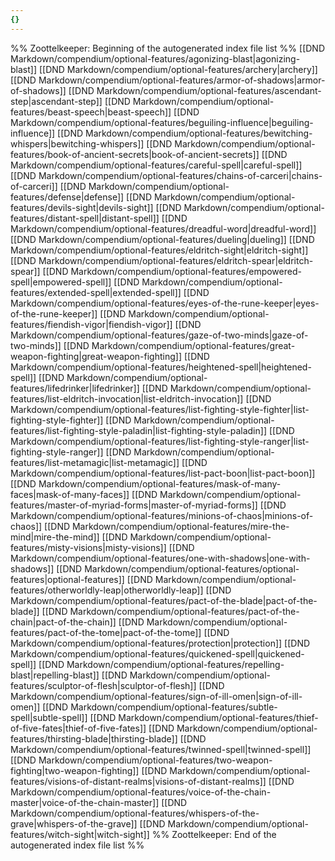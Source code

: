 ```yaml
---
{}
---
```

%% Zoottelkeeper: Beginning of the autogenerated index file list  %%
 [[DND Markdown/compendium/optional-features/agonizing-blast|agonizing-blast]]
 [[DND Markdown/compendium/optional-features/archery|archery]]
 [[DND Markdown/compendium/optional-features/armor-of-shadows|armor-of-shadows]]
 [[DND Markdown/compendium/optional-features/ascendant-step|ascendant-step]]
 [[DND Markdown/compendium/optional-features/beast-speech|beast-speech]]
 [[DND Markdown/compendium/optional-features/beguiling-influence|beguiling-influence]]
 [[DND Markdown/compendium/optional-features/bewitching-whispers|bewitching-whispers]]
 [[DND Markdown/compendium/optional-features/book-of-ancient-secrets|book-of-ancient-secrets]]
 [[DND Markdown/compendium/optional-features/careful-spell|careful-spell]]
 [[DND Markdown/compendium/optional-features/chains-of-carceri|chains-of-carceri]]
 [[DND Markdown/compendium/optional-features/defense|defense]]
 [[DND Markdown/compendium/optional-features/devils-sight|devils-sight]]
 [[DND Markdown/compendium/optional-features/distant-spell|distant-spell]]
 [[DND Markdown/compendium/optional-features/dreadful-word|dreadful-word]]
 [[DND Markdown/compendium/optional-features/dueling|dueling]]
 [[DND Markdown/compendium/optional-features/eldritch-sight|eldritch-sight]]
 [[DND Markdown/compendium/optional-features/eldritch-spear|eldritch-spear]]
 [[DND Markdown/compendium/optional-features/empowered-spell|empowered-spell]]
 [[DND Markdown/compendium/optional-features/extended-spell|extended-spell]]
 [[DND Markdown/compendium/optional-features/eyes-of-the-rune-keeper|eyes-of-the-rune-keeper]]
 [[DND Markdown/compendium/optional-features/fiendish-vigor|fiendish-vigor]]
 [[DND Markdown/compendium/optional-features/gaze-of-two-minds|gaze-of-two-minds]]
 [[DND Markdown/compendium/optional-features/great-weapon-fighting|great-weapon-fighting]]
 [[DND Markdown/compendium/optional-features/heightened-spell|heightened-spell]]
 [[DND Markdown/compendium/optional-features/lifedrinker|lifedrinker]]
 [[DND Markdown/compendium/optional-features/list-eldritch-invocation|list-eldritch-invocation]]
 [[DND Markdown/compendium/optional-features/list-fighting-style-fighter|list-fighting-style-fighter]]
 [[DND Markdown/compendium/optional-features/list-fighting-style-paladin|list-fighting-style-paladin]]
 [[DND Markdown/compendium/optional-features/list-fighting-style-ranger|list-fighting-style-ranger]]
 [[DND Markdown/compendium/optional-features/list-metamagic|list-metamagic]]
 [[DND Markdown/compendium/optional-features/list-pact-boon|list-pact-boon]]
 [[DND Markdown/compendium/optional-features/mask-of-many-faces|mask-of-many-faces]]
 [[DND Markdown/compendium/optional-features/master-of-myriad-forms|master-of-myriad-forms]]
 [[DND Markdown/compendium/optional-features/minions-of-chaos|minions-of-chaos]]
 [[DND Markdown/compendium/optional-features/mire-the-mind|mire-the-mind]]
 [[DND Markdown/compendium/optional-features/misty-visions|misty-visions]]
 [[DND Markdown/compendium/optional-features/one-with-shadows|one-with-shadows]]
 [[DND Markdown/compendium/optional-features/optional-features|optional-features]]
 [[DND Markdown/compendium/optional-features/otherworldly-leap|otherworldly-leap]]
 [[DND Markdown/compendium/optional-features/pact-of-the-blade|pact-of-the-blade]]
 [[DND Markdown/compendium/optional-features/pact-of-the-chain|pact-of-the-chain]]
 [[DND Markdown/compendium/optional-features/pact-of-the-tome|pact-of-the-tome]]
 [[DND Markdown/compendium/optional-features/protection|protection]]
 [[DND Markdown/compendium/optional-features/quickened-spell|quickened-spell]]
 [[DND Markdown/compendium/optional-features/repelling-blast|repelling-blast]]
 [[DND Markdown/compendium/optional-features/sculptor-of-flesh|sculptor-of-flesh]]
 [[DND Markdown/compendium/optional-features/sign-of-ill-omen|sign-of-ill-omen]]
 [[DND Markdown/compendium/optional-features/subtle-spell|subtle-spell]]
 [[DND Markdown/compendium/optional-features/thief-of-five-fates|thief-of-five-fates]]
 [[DND Markdown/compendium/optional-features/thirsting-blade|thirsting-blade]]
 [[DND Markdown/compendium/optional-features/twinned-spell|twinned-spell]]
 [[DND Markdown/compendium/optional-features/two-weapon-fighting|two-weapon-fighting]]
 [[DND Markdown/compendium/optional-features/visions-of-distant-realms|visions-of-distant-realms]]
 [[DND Markdown/compendium/optional-features/voice-of-the-chain-master|voice-of-the-chain-master]]
 [[DND Markdown/compendium/optional-features/whispers-of-the-grave|whispers-of-the-grave]]
 [[DND Markdown/compendium/optional-features/witch-sight|witch-sight]]
%% Zoottelkeeper: End of the autogenerated index file list  %%
